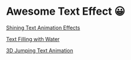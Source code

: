 # Awesome Text Effect 😀

[Shining Text Animation Effects](https://github.com/Dev-JeromeBaek/awesome-web-styling/tree/master/text/shining-text-animation-effects)

[Text Filling with Water](https://github.com/Dev-JeromeBaek/awesome-web-styling/tree/master/text/text-filling-with-water)

[3D Jumping Text Animation](https://github.com/Dev-JeromeBaek/awesome-web-styling/tree/master/text/3d-jumping-text-animation)
